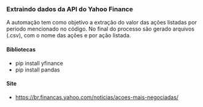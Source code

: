 ### Extraindo dados da API do Yahoo Finance

A automação tem como objetivo a extração do valor das ações listadas por periodo mencionado no código. No final do processo são gerado arquivos (.csv), com o nome das ações e por ação listada.

#### Bibliotecas
 - pip install yfinance
 - pip install pandas

#### Site
- https://br.financas.yahoo.com/noticias/acoes-mais-negociadas/
